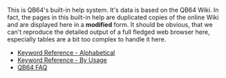 This is QB64's built-in help system. It's data is based on the QB64 Wiki. In fact, the pages in this built-in help are duplicated copies of the online Wiki and are displayed here in a **modified** form. It should be obvious, that we can't reproduce the detailed output of a full fledged web browser here, especially tables are a bit too complex to handle it here.

* [Keyword Reference - Alphabetical](Keyword-Reference---Alphabetical)
* [Keyword Reference - By Usage](Keyword-Reference---By-Usage)
* [QB64 FAQ](QB64-FAQ)
